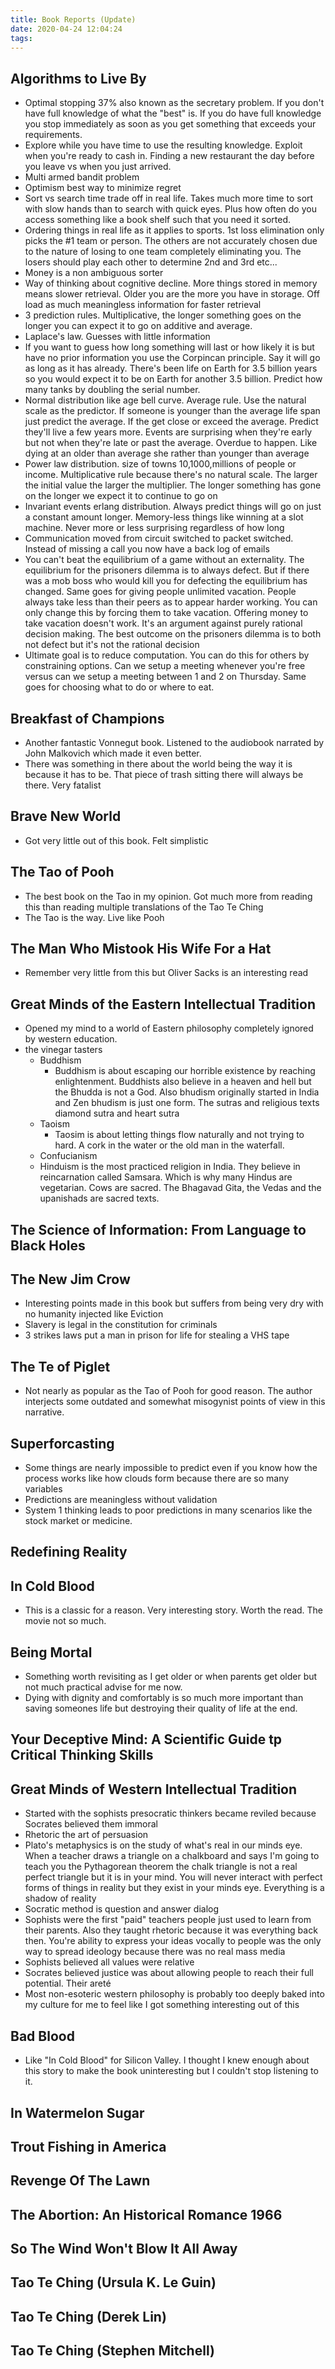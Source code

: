 ```yaml
---
title: Book Reports (Update)
date: 2020-04-24 12:04:24
tags:
---
```


## Algorithms to Live By

- Optimal stopping 37% also known as the secretary problem. If you don't have full knowledge of what the "best" is. If you do have full knowledge you stop immediately as soon as you get something that exceeds your requirements.
- Explore while you have time to use the resulting knowledge. Exploit when you're ready to cash in. Finding a new restaurant the day before you leave vs when you just arrived.
- Multi armed bandit problem
- Optimism best way to minimize regret
- Sort vs search time trade off in real life. Takes much more time to sort with slow hands than to search with quick eyes. Plus how often do you access something like a book shelf such that you need it sorted.
- Ordering things in real life as it applies to sports. 1st loss elimination only picks the #1 team or person. The others are not accurately chosen due to the nature of losing to one team completely eliminating you. The losers should play each other to determine 2nd and 3rd etc...
- Money is a non ambiguous sorter
- Way of thinking about cognitive decline. More things stored in memory means slower retrieval. Older you are the more you have in storage. Off load as much meaningless information for faster retrieval
- 3 prediction rules. Multiplicative, the longer something goes on the longer you can expect it to go on additive and average. 
- Laplace's law. Guesses with little information
- If you want to guess how long something will last or how likely it is but have no prior information you use the Corpincan principle. Say it will go as long as it has already. There's been life on Earth for 3.5 billion years so you would expect it to be on Earth for another 3.5 billion. Predict how many tanks by doubling the serial number.
- Normal distribution like age bell curve. Average rule. Use the natural scale as the predictor. If someone is younger than the average life span just predict the average. If the get close or exceed the average. Predict they'll live a few years more. Events are surprising when they're early but not when they're late or past the average. Overdue to happen. Like dying at an older than average she rather than younger than average
- Power law distribution. size of towns 10,1000,millions of people or income. Multiplicative rule because there's no natural scale. The larger the initial value the larger the multiplier. The longer something has gone on the longer we expect it to continue to go on
- Invariant events erlang distribution. Always predict things will go on just a constant amount longer. Memory-less things like winning at a slot machine. Never more or less surprising regardless of how long
- Communication moved from circuit switched to packet switched. Instead of missing a call you now have a back log of emails
- You can't beat the equilibrium of a game without an externality. The equilibrium for the prisoners dilemma is to always defect. But if there was a mob boss who would kill you for defecting the equilibrium has changed. Same goes for giving people unlimited vacation. People always take less than their peers as to appear harder working. You can only change this by forcing them to take vacation. Offering money to take vacation doesn't work. It's an argument against purely rational decision making. The best outcome on the prisoners dilemma is to both not defect but it's not the rational decision
- Ultimate goal is to reduce computation. You can do this for others by constraining options. Can we setup a meeting whenever you're free versus can we setup a meeting between 1 and 2 on Thursday. Same goes for choosing what to do or where to eat. 

## Breakfast of Champions

- Another fantastic Vonnegut book. Listened to the audiobook narrated by John Malkovich which made it even better. 
- There was something in there about the world being the way it is because it has to be. That piece of trash sitting there will always be there. Very fatalist

## Brave New World

- Got very little out of this book. Felt simplistic 

## The Tao of Pooh

- The best book on the Tao in my opinion. Got much more from reading this than reading multiple translations of the Tao Te Ching
- The Tao is the way. Live like Pooh

## The Man Who Mistook His Wife For a Hat

- Remember very little from this but Oliver Sacks is an interesting read

## Great Minds of the Eastern Intellectual Tradition

- Opened my mind to a world of Eastern philosophy completely ignored by western education. 
- the vinegar tasters
    - Buddhism
        - Buddhism is about escaping our horrible existence by reaching enlightenment. Buddhists also believe in a heaven and hell but the Bhudda is not a God. Also bhudism originally started in India and Zen bhudism is just one form. The sutras and religious texts diamond sutra and heart sutra
    - Taoism
        - Taosim is about letting things flow naturally and not trying to hard. A cork in the water or the old man in the waterfall.
    - Confucianism
    - Hinduism is the most practiced religion in India. They believe in reincarnation called Samsara. Which is why many Hindus are vegetarian. Cows are sacred. The Bhagavad Gita, the Vedas and the upanishads are sacred texts.

## The Science of Information: From Language to Black Holes

## The New Jim Crow

- Interesting points made in this book but suffers from being very dry with no humanity injected like Eviction
- Slavery is legal in the constitution for criminals
- 3 strikes laws put a man in prison for life for stealing a VHS tape

## The Te of Piglet

- Not nearly as popular as the Tao of Pooh for good reason. The author interjects some outdated and somewhat misogynist points of view in this narrative. 

## Superforcasting

- Some things are nearly impossible to predict even if you know how the process works like how clouds form because there are so many variables
- Predictions are meaningless without validation
- System 1 thinking leads to poor predictions in many scenarios like the stock market or medicine.

## Redefining Reality

## In Cold Blood

- This is a classic for a reason. Very interesting story. Worth the read. The movie not so much.

## Being Mortal

- Something worth revisiting as I get older or when parents get older but not much practical advise for me now.
- Dying with dignity and comfortably is so much more important than saving someones life but destroying their quality of life at the end. 

## Your Deceptive Mind: A Scientific Guide tp Critical Thinking Skills

## Great Minds of Western Intellectual Tradition

- Started with the sophists presocratic thinkers became reviled because Socrates believed them immoral
- Rhetoric the art of persuasion
- Plato's metaphysics is on the study of what's real in our minds eye. When a teacher draws a triangle on a chalkboard and says I'm going to teach you the Pythagorean theorem the chalk triangle is not a real perfect triangle but it is in your mind. You will never interact with perfect forms of things in reality but they exist in your minds eye. Everything is a shadow of reality
- Socratic method is question and answer dialog
- Sophists were the first "paid" teachers people just used to learn from their parents. Also they taught rhetoric because it was everything back then. You're ability to express your ideas vocally to people was the only way to spread ideology because there was no real mass media
- Sophists believed all values were relative
- Socrates believed justice was about allowing people to reach their full potential. Their areté
- Most non-esoteric western philosophy is probably too deeply baked into my culture for me to feel like I got something interesting out of this

## Bad Blood

- Like "In Cold Blood" for Silicon Valley. I thought I knew enough about this story to make the book uninteresting but I couldn't stop listening to it.

## In Watermelon Sugar

## Trout Fishing in America

## Revenge Of The Lawn

## The Abortion: An Historical Romance 1966

## So The Wind Won't Blow It All Away

## Tao Te Ching (Ursula K. Le Guin)

## Tao Te Ching (Derek Lin)

## Tao Te Ching (Stephen Mitchell)